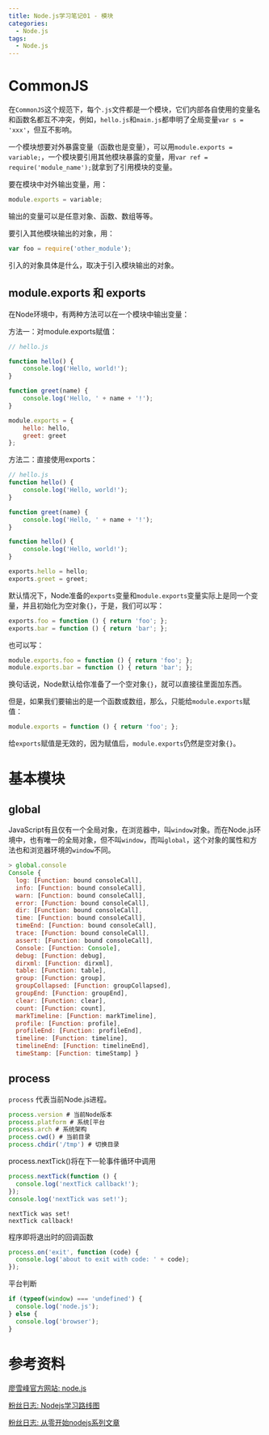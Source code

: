 ```yaml
---
title: Node.js学习笔记01 - 模块
categories:
  - Node.js
tags:
  - Node.js
---
```




# CommonJS

在`CommonJS`这个规范下，每个`.js`文件都是一个模块，它们内部各自使用的变量名和函数名都互不冲突，例如，`hello.js`和`main.js`都申明了全局变量`var s = 'xxx'`，但互不影响。

一个模块想要对外暴露变量（函数也是变量），可以用`module.exports = variable;`，一个模块要引用其他模块暴露的变量，用`var ref = require('module_name');`就拿到了引用模块的变量。

要在模块中对外输出变量，用：

```js
module.exports = variable;
```

输出的变量可以是任意对象、函数、数组等等。

要引入其他模块输出的对象，用：

```js
var foo = require('other_module');
```

引入的对象具体是什么，取决于引入模块输出的对象。



## module.exports 和 exports

在Node环境中，有两种方法可以在一个模块中输出变量：

方法一：对module.exports赋值：

```js
// hello.js

function hello() {
    console.log('Hello, world!');
}

function greet(name) {
    console.log('Hello, ' + name + '!');
}

module.exports = {
    hello: hello,
    greet: greet
};
```

方法二：直接使用exports：

```js
// hello.js
function hello() {
    console.log('Hello, world!');
}

function greet(name) {
    console.log('Hello, ' + name + '!');
}

function hello() {
    console.log('Hello, world!');
}

exports.hello = hello;
exports.greet = greet;
```

默认情况下，Node准备的`exports`变量和`module.exports`变量实际上是同一个变量，并且初始化为空对象`{}`，于是，我们可以写：

```js
exports.foo = function () { return 'foo'; };
exports.bar = function () { return 'bar'; };
```

也可以写：

```js
module.exports.foo = function () { return 'foo'; };
module.exports.bar = function () { return 'bar'; };
```

换句话说，Node默认给你准备了一个空对象`{}`，就可以直接往里面加东西。

但是，如果我们要输出的是一个函数或数组，那么，只能给`module.exports`赋值：

```js
module.exports = function () { return 'foo'; };
```

给`exports`赋值是无效的，因为赋值后，`module.exports`仍然是空对象`{}`。



# 基本模块

## global

JavaScript有且仅有一个全局对象，在浏览器中，叫`window`对象。而在Node.js环境中，也有唯一的全局对象，但不叫`window`，而叫`global`，这个对象的属性和方法也和浏览器环境的`window`不同。

```js
> global.console
Console {
  log: [Function: bound consoleCall],
  info: [Function: bound consoleCall],
  warn: [Function: bound consoleCall],
  error: [Function: bound consoleCall],
  dir: [Function: bound consoleCall],
  time: [Function: bound consoleCall],
  timeEnd: [Function: bound consoleCall],
  trace: [Function: bound consoleCall],
  assert: [Function: bound consoleCall],
  Console: [Function: Console],
  debug: [Function: debug],
  dirxml: [Function: dirxml],
  table: [Function: table],
  group: [Function: group],
  groupCollapsed: [Function: groupCollapsed],
  groupEnd: [Function: groupEnd],
  clear: [Function: clear],
  count: [Function: count],
  markTimeline: [Function: markTimeline],
  profile: [Function: profile],
  profileEnd: [Function: profileEnd],
  timeline: [Function: timeline],
  timelineEnd: [Function: timelineEnd],
  timeStamp: [Function: timeStamp] }
```



## process

`process` 代表当前Node.js进程。

```js
process.version # 当前Node版本
process.platform # 系统[平台
process.arch # 系统架构
process.cwd() # 当前目录
process.chdir('/tmp') # 切换目录
```

process.nextTick()将在下一轮事件循环中调用

```js
process.nextTick(function () {
  console.log('nextTick callback!');
});
console.log('nextTick was set!');
```

```
nextTick was set!
nextTick callback!
```

程序即将退出时的回调函数

```js
process.on('exit', function (code) {
  console.log('about to exit with code: ' + code);
});
```

平台判断

```js
if (typeof(window) === 'undefined') {
  console.log('node.js');
} else {
  console.log('browser');
}
```








# 参考资料

[廖雪峰官方网站: node.js](https://www.liaoxuefeng.com/wiki/001434446689867b27157e896e74d51a89c25cc8b43bdb3000/001434502419592fd80bbb0613a42118ccab9435af408fd000) 

[粉丝日志: Nodejs学习路线图](http://blog.fens.me/nodejs-roadmap/) 

[粉丝日志: 从零开始nodejs系列文章](http://blog.fens.me/series-nodejs/) 


